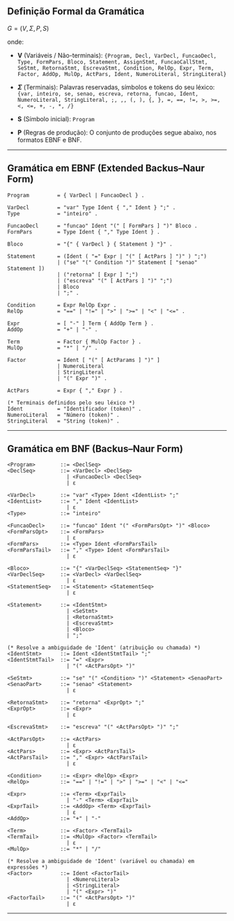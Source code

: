 ## Definição Formal da Gramática

$G = (V, \Sigma, P, S)$

onde:

* **V** (Variáveis / Não-terminais):
    `{Program, Decl, VarDecl, FuncaoDecl, Type, FormPars, Bloco, Statement, AssignStmt, FuncaoCallStmt, SeStmt, RetornaStmt, EscrevaStmt, Condition, RelOp, Expr, Term, Factor, AddOp, MulOp, ActPars, Ident, NumeroLiteral, StringLiteral}`

* **$\Sigma$** (Terminais):
    Palavras reservadas, símbolos e tokens do seu léxico:
    `{var, inteiro, se, senao, escreva, retorna, funcao, Ident, NumeroLiteral, StringLiteral, ;, ,, (, ), {, }, =, ==, !=, >, >=, <, <=, +, -, *, /}`

* **S** (Símbolo inicial):
    `Program`

* **P** (Regras de produção):
    O conjunto de produções segue abaixo, nos formatos EBNF e BNF.

---

## Gramática em EBNF (Extended Backus–Naur Form)

```ebnf
Program         = { VarDecl | FuncaoDecl } .

VarDecl         = "var" Type Ident { "," Ident } ";" .
Type            = "inteiro" .

FuncaoDecl      = "funcao" Ident "(" [ FormPars ] ")" Bloco .
FormPars        = Type Ident { "," Type Ident } .

Bloco           = "{" { VarDecl } { Statement } "}" .

Statement       = (Ident ( "=" Expr | "(" [ ActPars ] ")" ) ";")
                | ("se" "(" Condition ")" Statement [ "senao" Statement ])
                | ("retorna" [ Expr ] ";")
                | ("escreva" "(" [ ActPars ] ")" ";")
                | Bloco
                | ";" .

Condition       = Expr RelOp Expr .
RelOp           = "==" | "!=" | ">" | ">=" | "<" | "<=" .

Expr            = [ "-" ] Term { AddOp Term } .
AddOp           = "+" | "-" .

Term            = Factor { MulOp Factor } .
MulOp           = "*" | "/" .

Factor          = Ident [ "(" [ ActParams ] ")" ]
                | NumeroLiteral
                | StringLiteral
                | "(" Expr ")" .

ActPars         = Expr { "," Expr } .

(* Terminais definidos pelo seu léxico *)
Ident           = "Identificador (token)" .
NumeroLiteral   = "Número (token)" .
StringLiteral   = "String (token)" .
```

---

## Gramática em BNF (Backus–Naur Form)

```bnf
<Program>        ::= <DeclSeq>
<DeclSeq>        ::= <VarDecl> <DeclSeq>
                   | <FuncaoDecl> <DeclSeq>
                   | ε

<VarDecl>        ::= "var" <Type> Ident <IdentList> ";"
<IdentList>      ::= "," Ident <IdentList>
                   | ε
<Type>           ::= "inteiro"

<FuncaoDecl>     ::= "funcao" Ident "(" <FormParsOpt> ")" <Bloco>
<FormParsOpt>    ::= <FormPars>
                   | ε
<FormPars>       ::= <Type> Ident <FormParsTail>
<FormParsTail>   ::= "," <Type> Ident <FormParsTail>
                   | ε

<Bloco>          ::= "{" <VarDeclSeq> <StatementSeq> "}"
<VarDeclSeq>     ::= <VarDecl> <VarDeclSeq>
                   | ε
<StatementSeq>   ::= <Statement> <StatementSeq>
                   | ε

<Statement>      ::= <IdentStmt>
                   | <SeStmt>
                   | <RetornaStmt>
                   | <EscrevaStmt>
                   | <Bloco>
                   | ";"

(* Resolve a ambiguidade de 'Ident' (atribuição ou chamada) *)
<IdentStmt>      ::= Ident <IdentStmtTail> ";"
<IdentStmtTail>  ::= "=" <Expr>
                   | "(" <ActParsOpt> ")"

<SeStmt>         ::= "se" "(" <Condition> ")" <Statement> <SenaoPart>
<SenaoPart>      ::= "senao" <Statement>
                   | ε

<RetornaStmt>    ::= "retorna" <ExprOpt> ";"
<ExprOpt>        ::= <Expr>
                   | ε

<EscrevaStmt>    ::= "escreva" "(" <ActParsOpt> ")" ";"

<ActParsOpt>     ::= <ActPars>
                   | ε
<ActPars>        ::= <Expr> <ActParsTail>
<ActParsTail>    ::= "," <Expr> <ActParsTail>
                   | ε

<Condition>      ::= <Expr> <RelOp> <Expr>
<RelOp>          ::= "==" | "!=" | ">" | ">=" | "<" | "<="

<Expr>           ::= <Term> <ExprTail>
                   | "-" <Term> <ExprTail>
<ExprTail>       ::= <AddOp> <Term> <ExprTail>
                   | ε
<AddOp>          ::= "+" | "-"

<Term>           ::= <Factor> <TermTail>
<TermTail>       ::= <MulOp> <Factor> <TermTail>
                   | ε
<MulOp>          ::= "*" | "/"

(* Resolve a ambiguidade de 'Ident' (variável ou chamada) em expressões *)
<Factor>         ::= Ident <FactorTail>
                   | <NumeroLiteral>
                   | <StringLiteral>
                   | "(" <Expr> ")"
<FactorTail>     ::= "(" <ActParsOpt> ")"
                   | ε
```

---
